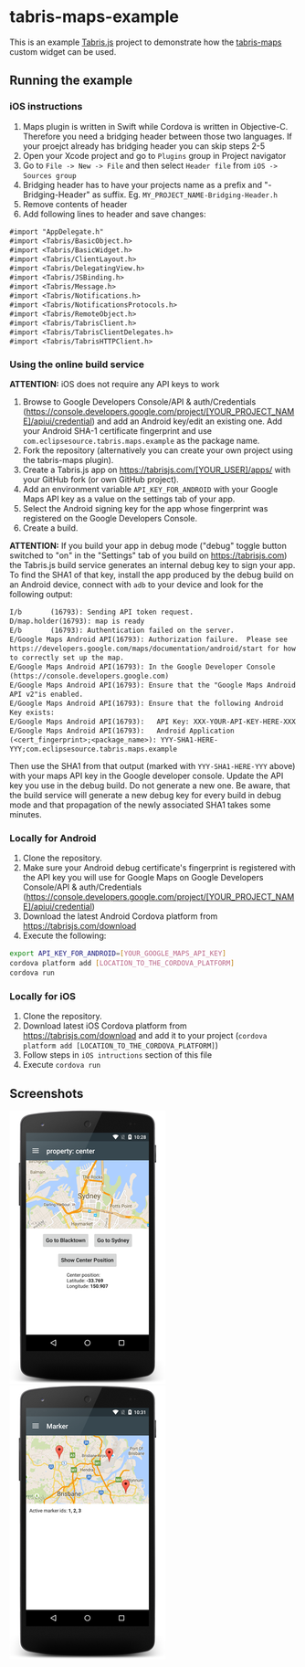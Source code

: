 # tabris-maps-example
This is an example [Tabris.js](https://tabrisjs.com) project to demonstrate how the [tabris-maps](https://github.com/eclipsesource/tabris-maps) custom widget can be used.

## Running the example

### iOS instructions
1. Maps plugin is written in Swift while Cordova is written in Objective-C. Therefore you need a bridging header between those two languages. If your proejct already has bridging header you can skip steps 2-5
1. Open your Xcode project and go to `Plugins` group in Project navigator
1. Go to `File -> New -> File` and then select `Header file` from `iOS -> Sources group`
1. Bridging header has to have your projects name as a prefix and "-Bridging-Header" as suffix. Eg. `MY_PROJECT_NAME-Bridging-Header.h`
1. Remove contents of header
1. Add following lines to header and save changes:
```
#import "AppDelegate.h"
#import <Tabris/BasicObject.h>
#import <Tabris/BasicWidget.h>
#import <Tabris/ClientLayout.h>
#import <Tabris/DelegatingView.h>
#import <Tabris/JSBinding.h>
#import <Tabris/Message.h>
#import <Tabris/Notifications.h>
#import <Tabris/NotificationsProtocols.h>
#import <Tabris/RemoteObject.h>
#import <Tabris/TabrisClient.h>
#import <Tabris/TabrisClientDelegates.h>
#import <Tabris/TabrisHTTPClient.h>
```

### Using the online build service
**ATTENTION:** iOS does not require any API keys to work

1. Browse to Google Developers Console/API & auth/Credentials (https://console.developers.google.com/project/[YOUR_PROJECT_NAME]/apiui/credential) and add an Android key/edit an existing one. Add your Android SHA-1 certificate fingerprint and use `com.eclipsesource.tabris.maps.example` as the package name.
1. Fork the repository (alternatively you can create your own project using the tabris-maps plugin).
1. Create a Tabris.js app on https://tabrisjs.com/[YOUR_USER]/apps/ with your GitHub fork (or own GitHub project).
1. Add an environment variable `API_KEY_FOR_ANDROID` with your Google Maps API key as a value on the settings tab of your app.
1. Select the Android signing key for the app whose fingerprint was registered on the Google Developers Console.
1. Create a build.

**ATTENTION:** If you build your app in debug mode ("debug" toggle button switched to "on" in the "Settings" tab of you build on https://tabrisjs.com) the Tabris.js build service generates an internal debug key to sign your app. To find the SHA1 of that key, install the app produced by the debug build on an Android device, connect with ```adb``` to your device and look for the following output:
```
I/b       (16793): Sending API token request.
D/map.holder(16793): map is ready
E/b       (16793): Authentication failed on the server.
E/Google Maps Android API(16793): Authorization failure.  Please see https://developers.google.com/maps/documentation/android/start for how to correctly set up the map.
E/Google Maps Android API(16793): In the Google Developer Console (https://console.developers.google.com)
E/Google Maps Android API(16793): Ensure that the "Google Maps Android API v2"is enabled.
E/Google Maps Android API(16793): Ensure that the following Android Key exists:
E/Google Maps Android API(16793):   API Key: XXX-YOUR-API-KEY-HERE-XXX
E/Google Maps Android API(16793):   Android Application (<cert_fingerprint>;<package_name>): YYY-SHA1-HERE-YYY;com.eclipsesource.tabris.maps.example
```
Then use the SHA1 from that output (marked with ```YYY-SHA1-HERE-YYY``` above) with your maps API key in the Google developer console. Update the API key you use in the debug build. Do not generate a new one. Be aware, that the build service will generate a new debug key for every build in debug mode and that propagation of the newly associated SHA1 takes some minutes.

### Locally for Android 
1. Clone the repository.
1. Make sure your Android debug certificate's fingerprint is registered with the API key you will use for Google Maps on Google Developers Console/API & auth/Credentials (https://console.developers.google.com/project/[YOUR_PROJECT_NAME]/apiui/credential)
1. Download the latest Android Cordova platform from https://tabrisjs.com/download
1. Execute the following:
```sh
export API_KEY_FOR_ANDROID=[YOUR_GOOGLE_MAPS_API_KEY]
cordova platform add [LOCATION_TO_THE_CORDOVA_PLATFORM]
cordova run
```

### Locally for iOS 
1. Clone the repository.
1. Download latest iOS Cordova platform from https://tabrisjs.com/download and add it to your project (`cordova platform add [LOCATION_TO_THE_CORDOVA_PLATFORM]`)
1. Follow steps in `iOS intructions` section of this file
1. Execute `cordova run`

## Screenshots
![Center the map](assets/screenshots/example-page-center_property.small.png)
![Map markers](assets/screenshots/example-page-marker.small.png)